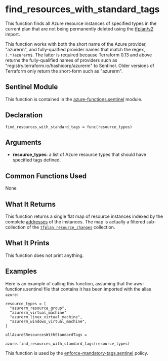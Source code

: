 # find_resources_with_standard_tags
This function finds all Azure resource instances of specified types in the current plan that are not being permanently deleted using the [tfplan/v2](https://www.terraform.io/docs/cloud/sentinel/import/tfplan-v2.html) import.

This function works with both the short name of the Azure provider, "azurerm", and fully-qualfied provider names that match the regex, `(.*)azurerm$`. The latter is required because Terraform 0.13 and above returns the fully-qualified names of providers such as "registry.terraform.io/hashicorp/azurerm" to Sentinel. Older versions of Terraform only return the short-form such as "azurerm".

## Sentinel Module
This function is contained in the [azure-functions.sentinel](../azure-functions.sentinel) module.

## Declaration
`find_resources_with_standard_tags = func(resource_types)`

## Arguments
* **resource_types**: a list of Azure resource types that should have specified tags defined.

## Common Functions Used
None

## What It Returns
This function returns a single flat map of resource instances indexed by the complete [addresses](https://www.terraform.io/docs/internals/resource-addressing.html) of the instances. The map is actually a filtered sub-collection of the [`tfplan.resource_changes`](https://www.terraform.io/docs/cloud/sentinel/import/tfplan-v2.html#the-resource_changes-collection) collection.

## What It Prints
This function does not print anything.

## Examples
Here is an example of calling this function, assuming that the aws-functions.sentinel file that contains it has been imported with the alias `azure`:
```
resource_types = [
  "azurerm_resource_group",
  "azurerm_virtual_machine"
  "azurerm_linux_virtual_machine",
  "azurerm_windows_virtual_machine",
]

allAzureSResourcesWithStandardTags =  
                        azure.find_resources_with_standard_tags(resource_types)
```

This function is used by the [enforce-mandatory-tags.sentinel](../../enforce-mandatory-tags.sentinel) policy.
